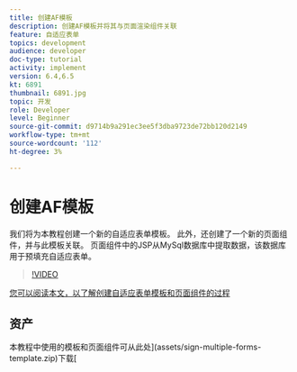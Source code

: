 ```yaml
---
title: 创建AF模板
description: 创建AF模板并将其与页面渲染组件关联
feature: 自适应表单
topics: development
audience: developer
doc-type: tutorial
activity: implement
version: 6.4,6.5
kt: 6891
thumbnail: 6891.jpg
topic: 开发
role: Developer
level: Beginner
source-git-commit: d9714b9a291ec3ee5f3dba9723de72bb120d2149
workflow-type: tm+mt
source-wordcount: '112'
ht-degree: 3%

---
```



# 创建AF模板

我们将为本教程创建一个新的自适应表单模板。 此外，还创建了一个新的页面组件，并与此模板关联。 页面组件中的JSP从MySql数据库中提取数据，该数据库用于预填充自适应表单。


>[!VIDEO](https://video.tv.adobe.com/v/27828?quality=9&learn=on)

[您可以阅读本文，以了解创建自适应表单模板和页面组件的过程](https://experienceleague.adobe.com/docs/experience-manager-learn/forms/storing-and-retrieving-form-data/part5.html?lang=en#storing-and-retrieving-form-data)


## 资产

本教程中使用的模板和页面组件可从此处](assets/sign-multiple-forms-template.zip)下载[





